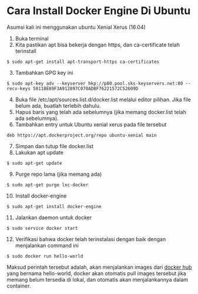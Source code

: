 # Cara Install Docker Engine Di Ubuntu

Asumsi kali ini menggunakan ubuntu Xenial Xerus (16.04)

1. Buka terminal
2. Kita pastikan apt bisa bekerja dengan https, dan ca-certificate telah terinstall
```
$ sudo apt-get install apt-transport-https ca-certificates
```
3. Tambahkan GPG key ini
```
$ sudo apt-key adv --keyserver hkp://p80.pool.sks-keyservers.net:80 --recv-keys 58118E89F3A912897C070ADBF76221572C52609D
```
4. Buka file /etc/apt/sources.list.d/docker.list melalui editor pilihan. Jika file belum ada, buatlah terlebih dahulu.
5. Hapus baris yang telah ada sebelumnya (jika memang docker.list telah ada sebelumnya).
6. Tambahkan entry untuk Ubuntu xenial xerus pada file tersebut
```
deb https://apt.dockerproject.org/repo ubuntu-xenial main
```
7. Simpan dan tutup file docker.list
8. Lakukan apt update
```
$ sudo apt-get update
```
9. Purge repo lama (jika memang ada)
```
$ sudo apt-get purge lxc-docker
```
10. Install docker-engine
```
$ sudo apt-get install docker-engine
```
11. Jalankan daemon untuk docker
```
$ sudo service docker start
```
12. Verifikasi bahwa docker telah terinstalasi dengan baik dengan menjalankan command ini
```
$ sudo docker run hello-world
```
Maksud perintah tersebut adalah, akan menjalankan images dari [docker hub](https://hub.docker.com/) yang bernama hello-world, docker akan otomatis pull images tersebut jika memang belum tersedia di lokal, dan otomatis akan menjalankannya dalam container.
